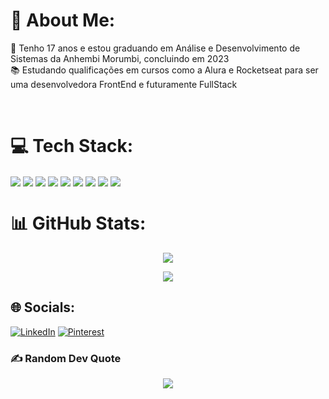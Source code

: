 # 💫 About Me:
🌱 Tenho 17 anos e estou graduando em Análise e Desenvolvimento de Sistemas da Anhembi Morumbi, concluindo em 2023<br>📚 Estudando qualificações em cursos como a Alura e Rocketseat para ser uma desenvolvedora FrontEnd e futuramente FullStack

</br>

# 💻 Tech Stack:

<div style="display: inline_block">
 <img  align="center" src="https://img.shields.io/badge/css3-%231572B6.svg?style=for-the-badge&logo=css3&logoColor=white">
 <img  align="center" src="https://img.shields.io/badge/html5-%23E34F26.svg?style=for-the-badge&logo=html5&logoColor=white">
 <img  align="center" src="https://img.shields.io/badge/javascript-%23323330.svg?style=for-the-badge&logo=javascript&logoColor=%23F7DF1E">
 <img  align="center" src="https://img.shields.io/badge/typescript-%23007ACC.svg?style=for-the-badge&logo=typescript&logoColor=white">
 <img  align="center" src="https://img.shields.io/badge/vercel-%23000000.svg?style=for-the-badge&logo=vercel&logoColor=white">
 <img  align="center" src="https://img.shields.io/badge/Next-black?style=for-the-badge&logo=next.js&logoColor=white">
 <img  align="center" src="https://img.shields.io/badge/react-%2320232a.svg?style=for-the-badge&logo=react&logoColor=%2361DAFB">
 <img  align="center" src="https://img.shields.io/badge/SASS-hotpink.svg?style=for-the-badge&logo=SASS&logoColor=white">
 <img  align="center" src="https://img.shields.io/badge/styled--components-DB7093?style=for-the-badge&logo=styled-components&logoColor=white">
</div> 


# 📊 GitHub Stats:

<div align="center"> 

![](https://github-readme-stats.vercel.app/api?username=eduardacarvalho00&theme=tokyonight&hide_border=true&include_all_commits=true&count_private=false)

![](https://github-readme-stats.vercel.app/api/top-langs/?username=eduardacarvalho00&theme=tokyonight&hide_border=true&include_all_commits=true&count_private=false&layout=compact)
</div> 

## 🌐 Socials:
[![LinkedIn](https://img.shields.io/badge/LinkedIn-%230077B5.svg?logo=linkedin&logoColor=white)](https://linkedin.com/in/eduardacarvalho9833/) [![Pinterest](https://img.shields.io/badge/Pinterest-%23E60023.svg?logo=Pinterest&logoColor=white)](https://pinterest.com/miamiawe/) 


### ✍️ Random Dev Quote

<div align="center"> 
<img  align="center" src="https://quotes-github-readme.vercel.app/api?type=horizontal&theme=tokyonight">
</div>  

